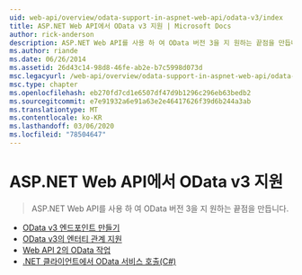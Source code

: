 ```yaml
---
uid: web-api/overview/odata-support-in-aspnet-web-api/odata-v3/index
title: ASP.NET Web API에서 OData v3 지원 | Microsoft Docs
author: rick-anderson
description: ASP.NET Web API를 사용 하 여 OData 버전 3을 지 원하는 끝점을 만듭니다.
ms.author: riande
ms.date: 06/26/2014
ms.assetid: 26d43c14-98d8-46fe-ab2e-b7c5998d073d
msc.legacyurl: /web-api/overview/odata-support-in-aspnet-web-api/odata-v3
msc.type: chapter
ms.openlocfilehash: eb270fd7cd1e6507df47d9b1296c296eb63bedb2
ms.sourcegitcommit: e7e91932a6e91a63e2e46417626f39d6b244a3ab
ms.translationtype: MT
ms.contentlocale: ko-KR
ms.lasthandoff: 03/06/2020
ms.locfileid: "78504647"
---
```

# <a name="supporting-odata-v3-in-aspnet-web-api"></a>ASP.NET Web API에서 OData v3 지원

> ASP.NET Web API를 사용 하 여 OData 버전 3을 지 원하는 끝점을 만듭니다.

- [OData v3 엔드포인트 만들기](creating-an-odata-endpoint.md)
- [OData v3의 엔터티 관계 지원](working-with-entity-relations.md)
- [Web API 2의 OData 작업](odata-actions.md)
- [.NET 클라이언트에서 OData 서비스 호출(C#)](calling-an-odata-service-from-a-net-client.md)
